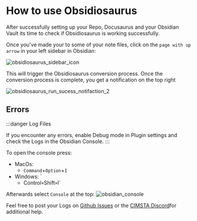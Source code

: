 # How to use Obsidiosaurus

After successfully setting up your Repo, Docusaurus and your Obsidian Vault its time to check if Obsidiosaurus is working successfully.

Once you've made your to some of your note files, click on the `page with up arrow` in your left sidebar in Obsidian:

![obsidiosaurus_sidebar_icon](//assets/obsidiosaurus_sidebar_icon.webp)

This will trigger the Obsidiosaurus conversion process. Once the conversion process is complete, you get a notification on the top right

![obsidiosaurus_run_sucess_notifaction_2](//assets/obsidiosaurus_run_sucess_notifaction_2_400.webp)
## Errors

:::danger Log Files

If you encounter any errors, enable Debug mode in Plugin settings and check the Logs in the Obsidian Console. 
:::

To open the console press:
- MacOs: 
	- `Command`+`Option`+`I`
- Windows: `
	- Control`+`Shift`+`I`
  
Afterwards select `Console` at the top:
![obsidian_console](//assets/obsidian_console.webp)

Feel free to post your Logs on [Github Issues](https://github.com/CIMSTA/obsidiosaurus/issues) or the [CIMSTA Discord](https://discord.com/invite/SSGK5tuqJh)for additional help.
